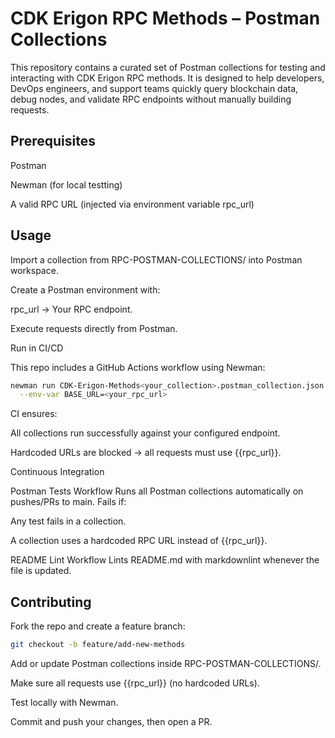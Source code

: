 # CDK Erigon RPC Methods – Postman Collections

This repository contains a curated set of Postman
collections for testing and interacting with CDK Erigon RPC methods.
It is designed to help developers, DevOps engineers,
and support teams quickly query blockchain data, debug nodes,
and validate RPC endpoints without manually building requests.

## Prerequisites

Postman

Newman
 (for local testting)

A valid RPC URL (injected via environment variable rpc_url)

## Usage

Import a collection from RPC-POSTMAN-COLLECTIONS/ into Postman
workspace.

Create a Postman environment with:

rpc_url → Your RPC endpoint.

Execute requests directly from Postman.

Run in CI/CD

This repo includes a GitHub Actions workflow using Newman:

```bash
newman run CDK-Erigon-Methods<your_collection>.postman_collection.json \
  --env-var BASE_URL=<your_rpc_url>
```

CI ensures:

All collections run successfully against your configured endpoint.

Hardcoded URLs are blocked → all requests must use {{rpc_url}}.

Continuous Integration

Postman Tests Workflow
Runs all Postman collections automatically on pushes/PRs to main.
Fails if:

Any test fails in a collection.

A collection uses a hardcoded RPC URL instead of {{rpc_url}}.

README Lint Workflow
Lints README.md with markdownlint whenever the file is updated.

## Contributing

Fork the repo and create a feature branch:

```bash
git checkout -b feature/add-new-methods

```

Add or update Postman collections inside RPC-POSTMAN-COLLECTIONS/.

Make sure all requests use {{rpc_url}} (no hardcoded URLs).

Test locally with Newman.

Commit and push your changes, then open a PR.

